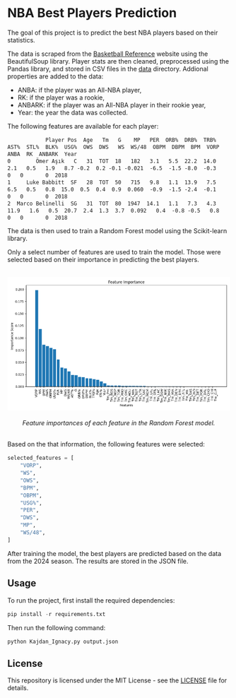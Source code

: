 # NBA Best Players Prediction

The goal of this project is to predict the best NBA players based on their statistics.

The data is scraped from the [Basketball Reference](https://www.basketball-reference.com/) website using the BeautifulSoup library. Player stats are then cleaned, preprocessed using the Pandas library, and stored in CSV files in the [data](data/) directory. Addional properties are added to the data:

- ANBA: if the player was an All-NBA player,
- RK: if the player was a rookie,
- ANBARK: if the player was an All-NBA player in their rookie year,
- Year: the year the data was collected.

The following features are available for each player:

```csv
            Player Pos  Age   Tm   G    MP   PER  ORB%  DRB%  TRB%  AST%  STL%  BLK%  USG%  OWS  DWS   WS  WS/48  OBPM  DBPM  BPM  VORP  ANBA  RK  ANBARK  Year
0        Ömer Aşık   C   31  TOT  18   182   3.1   5.5  22.2  14.0   2.1   0.5   1.9   8.7 -0.2  0.2 -0.1 -0.021  -6.5  -1.5 -8.0  -0.3     0   0       0  2018
1     Luke Babbitt  SF   28  TOT  50   715   9.8   1.1  13.9   7.5   6.5   0.5   0.8  15.0  0.5  0.4  0.9  0.060  -0.9  -1.5 -2.4  -0.1     0   0       0  2018
2  Marco Belinelli  SG   31  TOT  80  1947  14.1   1.1   7.3   4.3  11.9   1.6   0.5  20.7  2.4  1.3  3.7  0.092   0.4  -0.8 -0.5   0.8     0   0       0  2018
```

The data is then used to train a Random Forest model using the Scikit-learn library.

Only a select number of features are used to train the model. Those were selected based on their importance in predicting the best players.

<br>
<div align="center">
  <img src="docs/feature_importance.png"/>
  <br><br>
  <em>Feature importances of each feature in the Random Forest model.</em>
</div>
<br>

Based on the that information, the following features were selected:

```python
selected_features = [
    "VORP",
    "WS",
    "OWS",
    "BPM",
    "OBPM",
    "USG%",
    "PER",
    "DWS",
    "MP",
    "WS/48",
]
```

After training the model, the best players are predicted based on the data from the 2024 season. The results are stored in the JSON file.

## Usage

To run the project, first install the required dependencies:

```python
pip install -r requirements.txt
```

Then run the following command:

```python
python Kajdan_Ignacy.py output.json
```

## License

This repository is licensed under the MIT License - see the [LICENSE](LICENSE.md) file for details.
